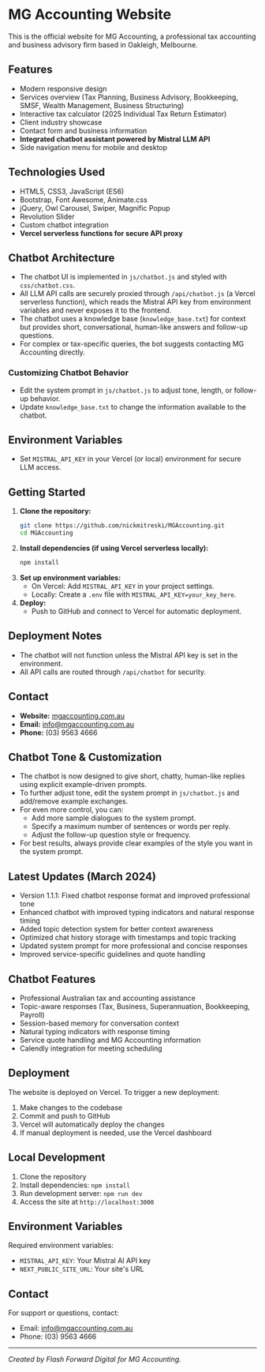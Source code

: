 # MG Accounting Website

This is the official website for MG Accounting, a professional tax accounting and business advisory firm based in Oakleigh, Melbourne.

## Features
- Modern responsive design
- Services overview (Tax Planning, Business Advisory, Bookkeeping, SMSF, Wealth Management, Business Structuring)
- Interactive tax calculator (2025 Individual Tax Return Estimator)
- Client industry showcase
- Contact form and business information
- **Integrated chatbot assistant powered by Mistral LLM API**
- Side navigation menu for mobile and desktop

## Technologies Used
- HTML5, CSS3, JavaScript (ES6)
- Bootstrap, Font Awesome, Animate.css
- jQuery, Owl Carousel, Swiper, Magnific Popup
- Revolution Slider
- Custom chatbot integration
- **Vercel serverless functions for secure API proxy**

## Chatbot Architecture
- The chatbot UI is implemented in `js/chatbot.js` and styled with `css/chatbot.css`.
- All LLM API calls are securely proxied through `/api/chatbot.js` (a Vercel serverless function), which reads the Mistral API key from environment variables and never exposes it to the frontend.
- The chatbot uses a knowledge base (`knowledge_base.txt`) for context but provides short, conversational, human-like answers and follow-up questions.
- For complex or tax-specific queries, the bot suggests contacting MG Accounting directly.

### Customizing Chatbot Behavior
- Edit the system prompt in `js/chatbot.js` to adjust tone, length, or follow-up behavior.
- Update `knowledge_base.txt` to change the information available to the chatbot.

## Environment Variables
- Set `MISTRAL_API_KEY` in your Vercel (or local) environment for secure LLM access.

## Getting Started
1. **Clone the repository:**
   ```bash
   git clone https://github.com/nickmitreski/MGAccounting.git
   cd MGAccounting
   ```
2. **Install dependencies (if using Vercel serverless locally):**
   ```bash
   npm install
   ```
3. **Set up environment variables:**
   - On Vercel: Add `MISTRAL_API_KEY` in your project settings.
   - Locally: Create a `.env` file with `MISTRAL_API_KEY=your_key_here`.
4. **Deploy:**
   - Push to GitHub and connect to Vercel for automatic deployment.

## Deployment Notes
- The chatbot will not function unless the Mistral API key is set in the environment.
- All API calls are routed through `/api/chatbot` for security.

## Contact
- **Website:** [mgaccounting.com.au](https://www.mgaccounting.com.au)
- **Email:** info@mgaccounting.com.au
- **Phone:** (03) 9563 4666

## Chatbot Tone & Customization
- The chatbot is now designed to give short, chatty, human-like replies using explicit example-driven prompts.
- To further adjust tone, edit the system prompt in `js/chatbot.js` and add/remove example exchanges.
- For even more control, you can:
  - Add more sample dialogues to the system prompt.
  - Specify a maximum number of sentences or words per reply.
  - Adjust the follow-up question style or frequency.
- For best results, always provide clear examples of the style you want in the system prompt.

## Latest Updates (March 2024)
- Version 1.1.1: Fixed chatbot response format and improved professional tone
- Enhanced chatbot with improved typing indicators and natural response timing
- Added topic detection system for better context awareness
- Optimized chat history storage with timestamps and topic tracking
- Updated system prompt for more professional and concise responses
- Improved service-specific guidelines and quote handling

## Chatbot Features
- Professional Australian tax and accounting assistance
- Topic-aware responses (Tax, Business, Superannuation, Bookkeeping, Payroll)
- Session-based memory for conversation context
- Natural typing indicators with response timing
- Service quote handling and MG Accounting information
- Calendly integration for meeting scheduling

## Deployment
The website is deployed on Vercel. To trigger a new deployment:
1. Make changes to the codebase
2. Commit and push to GitHub
3. Vercel will automatically deploy the changes
4. If manual deployment is needed, use the Vercel dashboard

## Local Development
1. Clone the repository
2. Install dependencies: `npm install`
3. Run development server: `npm run dev`
4. Access the site at `http://localhost:3000`

## Environment Variables
Required environment variables:
- `MISTRAL_API_KEY`: Your Mistral AI API key
- `NEXT_PUBLIC_SITE_URL`: Your site's URL

## Contact
For support or questions, contact:
- Email: info@mgaccounting.com.au
- Phone: (03) 9563 4666

---

*Created by Flash Forward Digital for MG Accounting.* 